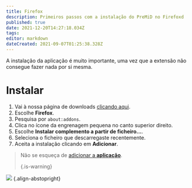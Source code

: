 ```yaml
---
title: Firefox
description: Primeiros passos com a instalação do PreMiD no Firefoxd
published: true
date: 2021-12-20T14:27:18.034Z
tags:
editor: markdown
dateCreated: 2021-09-07T01:25:38.328Z
---
```


A instalação da aplicação é muito importante, uma vez que a extensão não consegue fazer nada por si mesma.

# Instalar
1. Vai à nossa página de downloads [clicando aqui](https://premid.app/downloads).
2. Escolhe **Firefox**.
3. Pesquisa por `about:addons`.
4. Clica no ícone da engrenagem pequena no canto superior direito.
5. Escolhe **Instalar complemento a partir de ficheiro...**.
6. Seleciona o ficheiro que descarregaste recentemente.
7. Aceita a instalação clicando em **Adicionar**.

> Não se esqueça de [adicionar a **aplicação**](/install). 
> 
> {.is-warning}

![](https://img.icons8.com/color/2x/firefox.png) {.align-abstopright}
